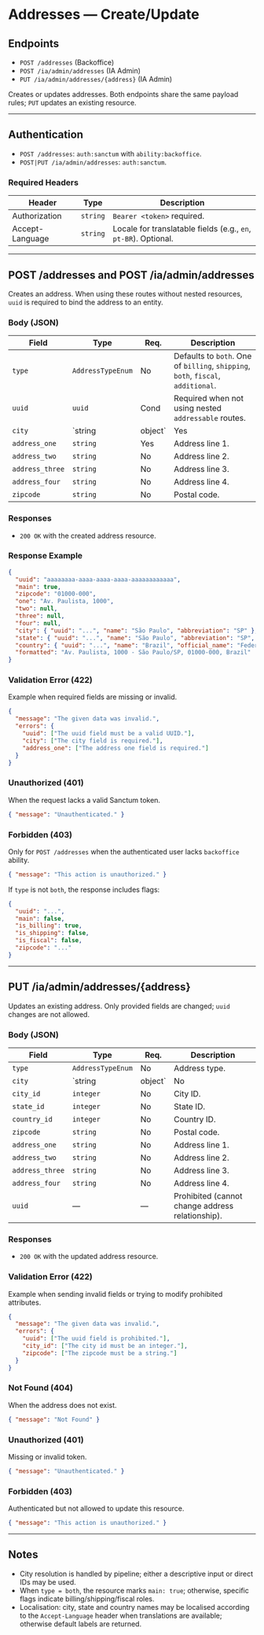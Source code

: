 # Addresses — Create/Update

## Endpoints

- `POST /addresses` (Backoffice)
- `POST /ia/admin/addresses` (IA Admin)
- `PUT /ia/admin/addresses/{address}` (IA Admin)

Creates or updates addresses. Both endpoints share the same payload rules; `PUT` updates an existing resource.

---

## Authentication

- `POST /addresses`: `auth:sanctum` with `ability:backoffice`.
- `POST|PUT /ia/admin/addresses`: `auth:sanctum`.

### Required Headers
| Header | Type | Description |
| ------ | ---- | ----------- |
| Authorization | `string` | `Bearer <token>` required. |
| Accept-Language | `string` | Locale for translatable fields (e.g., `en`, `pt-BR`). Optional. |

---

## POST /addresses and POST /ia/admin/addresses

Creates an address. When using these routes without nested resources, `uuid` is required to bind the address to an entity.

### Body (JSON)
| Field           | Type              | Req. | Description |
| --------------- | ----------------- | ---- | ----------- |
| `type`          | `AddressTypeEnum` | No   | Defaults to `both`. One of `billing`, `shipping`, `both`, `fiscal`, `additional`. |
| `uuid`          | `uuid`            | Cond | Required when not using nested `addressable` routes. |
| `city`          | `string|object`   | Yes  | City reference; resolved via pipeline. May be a name or an object. |
| `address_one`   | `string`          | Yes  | Address line 1. |
| `address_two`   | `string`          | No   | Address line 2. |
| `address_three` | `string`          | No   | Address line 3. |
| `address_four`  | `string`          | No   | Address line 4. |
| `zipcode`       | `string`          | No   | Postal code. |

### Responses
- `200 OK` with the created address resource.

### Response Example
```json
{
  "uuid": "aaaaaaaa-aaaa-aaaa-aaaa-aaaaaaaaaaaa",
  "main": true,
  "zipcode": "01000-000",
  "one": "Av. Paulista, 1000",
  "two": null,
  "three": null,
  "four": null,
  "city": { "uuid": "...", "name": "São Paulo", "abbreviation": "SP" },
  "state": { "uuid": "...", "name": "São Paulo", "abbreviation": "SP", "region": "Southeast" },
  "country": { "uuid": "...", "name": "Brazil", "official_name": "Federative Republic of Brazil", "code": "BR" },
  "formatted": "Av. Paulista, 1000 - São Paulo/SP, 01000-000, Brazil"
}
```

### Validation Error (422)
Example when required fields are missing or invalid.
```json
{
  "message": "The given data was invalid.",
  "errors": {
    "uuid": ["The uuid field must be a valid UUID."],
    "city": ["The city field is required."],
    "address_one": ["The address one field is required."]
  }
}
```

### Unauthorized (401)
When the request lacks a valid Sanctum token.
```json
{ "message": "Unauthenticated." }
```

### Forbidden (403)
Only for `POST /addresses` when the authenticated user lacks `backoffice` ability.
```json
{ "message": "This action is unauthorized." }
```

If `type` is not `both`, the response includes flags:
```json
{
  "uuid": "...",
  "main": false,
  "is_billing": true,
  "is_shipping": false,
  "is_fiscal": false,
  "zipcode": "..."
}
```

---

## PUT /ia/admin/addresses/{address}

Updates an existing address. Only provided fields are changed; `uuid` changes are not allowed.

### Body (JSON)
| Field           | Type              | Req. | Description |
| --------------- | ----------------- | ---- | ----------- |
| `type`          | `AddressTypeEnum` | No   | Address type. |
| `city`          | `string|object`   | No   | City reference; can also use IDs below. |
| `city_id`       | `integer`         | No   | City ID. |
| `state_id`      | `integer`         | No   | State ID. |
| `country_id`    | `integer`         | No   | Country ID. |
| `zipcode`       | `string`          | No   | Postal code. |
| `address_one`   | `string`          | No   | Address line 1. |
| `address_two`   | `string`          | No   | Address line 2. |
| `address_three` | `string`          | No   | Address line 3. |
| `address_four`  | `string`          | No   | Address line 4. |
| `uuid`          | —                 | —    | Prohibited (cannot change address relationship). |

### Responses
- `200 OK` with the updated address resource.

### Validation Error (422)
Example when sending invalid fields or trying to modify prohibited attributes.
```json
{
  "message": "The given data was invalid.",
  "errors": {
    "uuid": ["The uuid field is prohibited."],
    "city_id": ["The city id must be an integer."],
    "zipcode": ["The zipcode must be a string."]
  }
}
```

### Not Found (404)
When the address does not exist.
```json
{ "message": "Not Found" }
```

### Unauthorized (401)
Missing or invalid token.
```json
{ "message": "Unauthenticated." }
```

### Forbidden (403)
Authenticated but not allowed to update this resource.
```json
{ "message": "This action is unauthorized." }
```

---

## Notes
- City resolution is handled by pipeline; either a descriptive input or direct IDs may be used.
- When `type = both`, the resource marks `main: true`; otherwise, specific flags indicate billing/shipping/fiscal roles.
- Localisation: city, state and country names may be localised according to the `Accept-Language` header when translations are available; otherwise default labels are returned.
